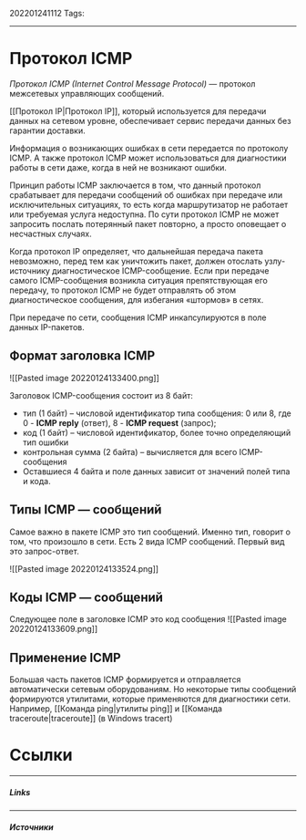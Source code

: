 202201241112
Tags:
___
# Протокол ICMP

*Протокол ICMP (Internet Control Message Protocol)* — протокол межсетевых управляющих сообщений.

[[Протокол IP|Протокол IP]], который используется для передачи данных на сетевом уровне, обеспечивает сервис передачи данных без гарантии доставки.

Информация о возникающих ошибках в сети передается по протоколу ICMP. А также протокол ICMP может использоваться для диагностики работы в сети даже, когда в ней не возникают ошибки.

Принцип работы ICMP заключается в том, что данный протокол срабатывает для передачи сообщений об ошибках при передаче или исключительных ситуациях, то есть когда маршрутизатор не работает или требуемая услуга недоступна. По сути протокол ICMP не может запросить послать потерянный пакет повторно, а просто оповещает о несчастных случаях.

Когда протокол IP определяет, что дальнейшая передача пакета невозможно, перед тем как уничтожить пакет, должен отослать узлу-источнику диагностическое ICMP-сообщение. Если при передаче самого ICMP-сообщения возникла ситуация препятствующая его передачу, то протокол ICMP не будет отправлять об этом диагностическое сообщения, для избегания «штормов» в сетях.

При передаче по сети, сообщения ICMP инкапсулируются в поле данных IP-пакетов.

## Формат заголовка ICMP

![[Pasted image 20220124133400.png]]

Заголовок ICMP-сообщения состоит из 8 байт:

-   тип (1 байт) – числовой идентификатор типа сообщения: 0 или 8, где 0 - **ICMP reply** (ответ), 8 - **ICMP request** (запрос);
-   код (1 байт) – числовой идентификатор, более точно определяющий тип ошибки
-   контрольная сумма (2 байта) – вычисляется для всего ICMP-сообщения
-   Оставшиеся 4 байта и поле данных зависит от значений полей типа и кода.

## Типы ICMP — сообщений

Самое важно в пакете ICMP это тип сообщений. Именно тип, говорит о том, что произошло в сети. Есть 2 вида ICMP сообщений. Первый вид это запрос-ответ.

![[Pasted image 20220124133524.png]]


## Коды ICMP — сообщений
Следующее поле в заголовке ICMP это код сообщения
![[Pasted image 20220124133609.png]]

## Применение ICMP

Большая часть пакетов ICMP формируется и отправляется автоматически сетевым оборудованиям. Но некоторые типы сообщений формируются утилитами, которые применяются для диагностики сети. Например, [[Команда ping|утилиты ping]] и [[Команда traceroute|traceroute]] (в Windows tracert)

# Ссылки
___
##### Links


---
##### Источники
